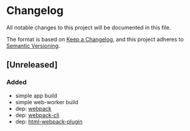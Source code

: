 # Changelog
All notable changes to this project will be documented in this file.

The format is based on [Keep a Changelog](https://keepachangelog.com/en/1.0.0/),
and this project adheres to [Semantic Versioning](https://semver.org/spec/v2.0.0.html).

## [Unreleased]
### Added
- simple app build
- simple web-worker build
- dep: [webpack]
- dep: [webpack-cli]
- dep: [html-webpack-plugin]

[webpack]: https://webpack.js.org/
[webpack-cli]: https://webpack.js.org/api/cli/
[html-webpack-plugin]: https://webpack.js.org/plugins/html-webpack-plugin/